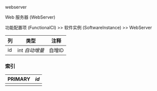 webserver

Web 服务器 (WebServer)

功能配置项 (FunctionalCI) >> 软件实例 (SoftwareInstance) >> WebServer



| 列   | 类型           | 注释   |
| :--- | -------------- | ------ |
| id   | int *自动增量* | 自增ID |

### 索引

| PRIMARY | *id* |
| :------ | ---- |
|         |      |